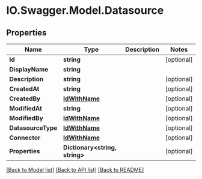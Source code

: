 # IO.Swagger.Model.Datasource
## Properties

Name | Type | Description | Notes
------------ | ------------- | ------------- | -------------
**Id** | **string** |  | [optional] 
**DisplayName** | **string** |  | 
**Description** | **string** |  | [optional] 
**CreatedAt** | **string** |  | [optional] 
**CreatedBy** | [**IdWithName**](IdWithName.md) |  | [optional] 
**ModifiedAt** | **string** |  | [optional] 
**ModifiedBy** | [**IdWithName**](IdWithName.md) |  | [optional] 
**DatasourceType** | [**IdWithName**](IdWithName.md) |  | [optional] 
**Connector** | [**IdWithName**](IdWithName.md) |  | [optional] 
**Properties** | **Dictionary&lt;string, string&gt;** |  | [optional] 

[[Back to Model list]](../README.md#documentation-for-models) [[Back to API list]](../README.md#documentation-for-api-endpoints) [[Back to README]](../README.md)

